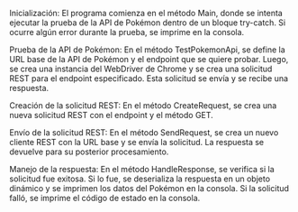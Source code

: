 Inicialización: El programa comienza en el método Main, donde se intenta ejecutar la prueba de la API de Pokémon dentro de un bloque try-catch. Si ocurre algún error durante la prueba, se imprime en la consola.

Prueba de la API de Pokémon: En el método TestPokemonApi, se define la URL base de la API de Pokémon y el endpoint que se quiere probar. Luego, se crea una instancia del WebDriver de Chrome y se crea una solicitud REST para el endpoint especificado. Esta solicitud se envía y se recibe una respuesta.

Creación de la solicitud REST: En el método CreateRequest, se crea una nueva solicitud REST con el endpoint y el método GET.

Envío de la solicitud REST: En el método SendRequest, se crea un nuevo cliente REST con la URL base y se envía la solicitud. La respuesta se devuelve para su posterior procesamiento.

Manejo de la respuesta: En el método HandleResponse, se verifica si la solicitud fue exitosa. Si lo fue, se deserializa la respuesta en un objeto dinámico y se imprimen los datos del Pokémon en la consola. Si la solicitud falló, se imprime el código de estado en la consola.

